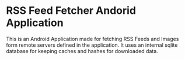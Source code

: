 RSS Feed Fetcher Andorid Application
====================================

This is an Android Application made for fetching RSS Feeds and
Images form remote servers defined in the application. It uses
an internal sqlite database for keeping caches and hashes for
downloaded data.
